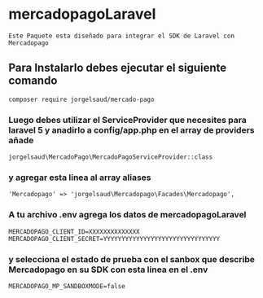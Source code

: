 # mercadopagoLaravel
    Este Paquete esta diseñado para integrar el SDK de Laravel con Mercadopago
## Para Instalarlo debes ejecutar el siguiente comando
    composer require jorgelsaud/mercado-pago
### Luego debes utilizar el ServiceProvider que necesites para laravel 5 y anadirlo a config/app.php en el array de providers añade
    jorgelsaud\MercadoPago\MercadoPagoServiceProvider::class
### y agregar esta linea al array aliases 
    'Mercadopago' => 'jorgelsaud\Mercadopago\Facades\Mercadopago',
### A tu archivo .env agrega los datos de mercadopagoLaravel
    MERCADOPAGO_CLIENT_ID=XXXXXXXXXXXXXX
    MERCADOPAGO_CLIENT_SECRET=YYYYYYYYYYYYYYYYYYYYYYYYYYYYYYYY
### y selecciona el estado de prueba con el sanbox que describe Mercadopago en su SDK con esta linea en el .env
    MERCADOPAGO_MP_SANDBOXMODE=false